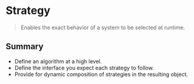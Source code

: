 # Strategy

> Enables the exact behavior of a system to be selected at runtime.

## Summary

- Define an algorithm at a high level.
- Define the interface you expect each strategy to follow.
- Provide for dynamic composition of strategies in the resulting object.
